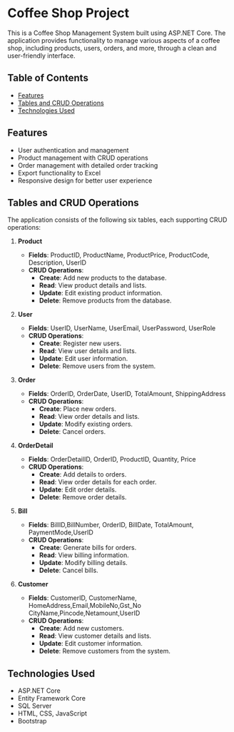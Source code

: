 # Coffee Shop Project

This is a Coffee Shop Management System built using ASP.NET Core. The application provides functionality to manage various aspects of a coffee shop, including products, users, orders, and more, through a clean and user-friendly interface.

## Table of Contents
- [Features](#features)
- [Tables and CRUD Operations](#tables-and-crud-operations)
- [Technologies Used](#technologies-used)
  
## Features
- User authentication and management
- Product management with CRUD operations
- Order management with detailed order tracking
- Export functionality to Excel
- Responsive design for better user experience

## Tables and CRUD Operations

The application consists of the following six tables, each supporting CRUD operations:

1. **Product**
   - **Fields**: ProductID, ProductName, ProductPrice, ProductCode, Description, UserID
   - **CRUD Operations**:
     - **Create**: Add new products to the database.
     - **Read**: View product details and lists.
     - **Update**: Edit existing product information.
     - **Delete**: Remove products from the database.

2. **User**
   - **Fields**: UserID, UserName, UserEmail, UserPassword, UserRole
   - **CRUD Operations**:
     - **Create**: Register new users.
     - **Read**: View user details and lists.
     - **Update**: Edit user information.
     - **Delete**: Remove users from the system.

3. **Order**
   - **Fields**: OrderID, OrderDate, UserID, TotalAmount, ShippingAddress
   - **CRUD Operations**:
     - **Create**: Place new orders.
     - **Read**: View order details and lists.
     - **Update**: Modify existing orders.
     - **Delete**: Cancel orders.

4. **OrderDetail**
   - **Fields**: OrderDetailID, OrderID, ProductID, Quantity, Price
   - **CRUD Operations**:
     - **Create**: Add details to orders.
     - **Read**: View order details for each order.
     - **Update**: Edit order details.
     - **Delete**: Remove order details.

5. **Bill**
   - **Fields**: BillID,BillNumber, OrderID, BillDate, TotalAmount, PaymentMode,UserID
   - **CRUD Operations**:
     - **Create**: Generate bills for orders.
     - **Read**: View billing information.
     - **Update**: Modify billing details.
     - **Delete**: Cancel bills.

6. **Customer**
   - **Fields**: CustomerID, CustomerName, HomeAddress,Email,MobileNo,Gst_No CityName,Pincode,Netamount,UserID
   - **CRUD Operations**:
     - **Create**: Add new customers.
     - **Read**: View customer details and lists.
     - **Update**: Edit customer information.
     - **Delete**: Remove customers from the system.

## Technologies Used
- ASP.NET Core
- Entity Framework Core
- SQL Server
- HTML, CSS, JavaScript
- Bootstrap

